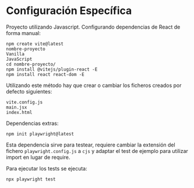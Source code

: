 # Configuración Específica

Proyecto utilizando Javascript. Configurando dependencias de React de forma manual:

```
npm create vite@latest
nombre-proyecto
Vanilla
JavaScript
cd nombre-proyecto/
npm install @vitejs/plugin-react -E 
npm install react react-dom -E
```

Utilizando este método hay que crear o cambiar los ficheros creados por defecto siguientes:

```
vite.config.js
main.jsx
index.html
```

Dependencias extras:

```
npm init playwright@latest
```

Esta dependencia sirve para testear, requiere cambiar la extensión del fichero `playwright.config.js` a `cjs` y adaptar el test de ejemplo para utilizar import en lugar de require.

Para ejecutar los tests se ejecuta:

```
npx playwright test
```
